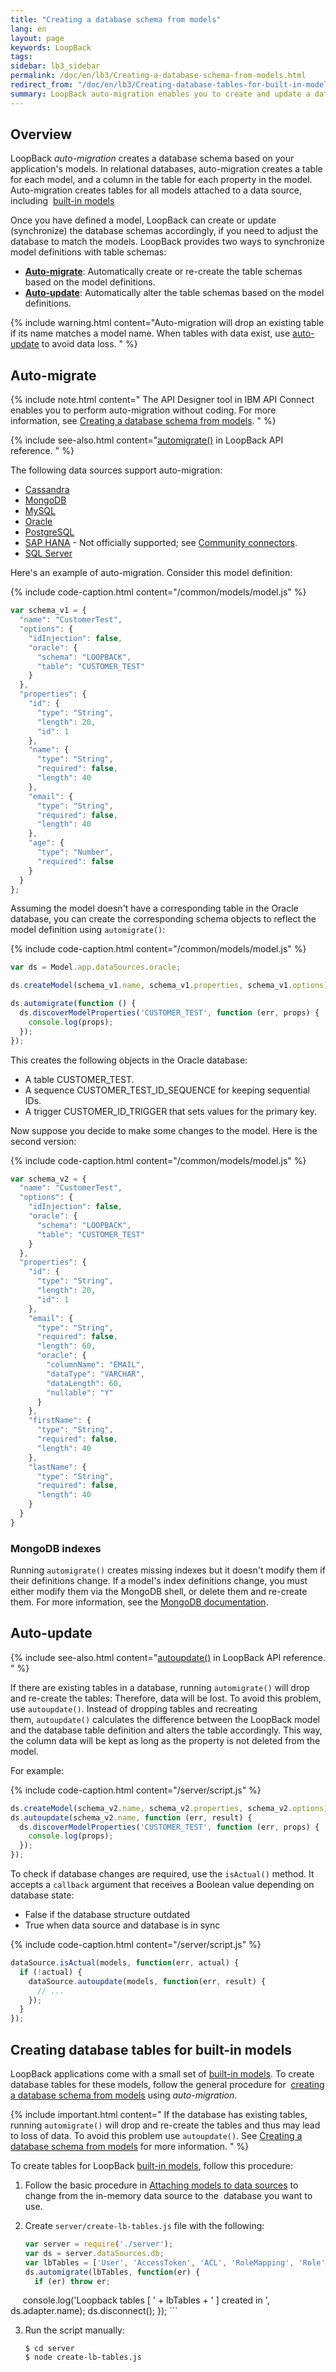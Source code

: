 ```yaml
---
title: "Creating a database schema from models"
lang: en
layout: page
keywords: LoopBack
tags:
sidebar: lb3_sidebar
permalink: /doc/en/lb3/Creating-a-database-schema-from-models.html
redirect_from: "/doc/en/lb3/Creating-database-tables-for-built-in-models.html"
summary: LoopBack auto-migration enables you to create and update a database schema based on application  models.
---
```

## Overview

LoopBack _auto-migration_ creates a database schema based on your application's models.
In relational databases, auto-migration creates a table for each model, and a column in the table for each property in the model.
Auto-migration creates tables for all models attached to a data source, including 
[built-in models](Using-built-in-models.html)

Once you have defined a model, LoopBack can create or update (synchronize) the database schemas accordingly, if you need to adjust the database to match the models.
LoopBack provides two ways to synchronize model definitions with table schemas:

* **[Auto-migrate](#auto-migrate)**: Automatically create or re-create the table schemas based on the model definitions. 
* **[Auto-update](#auto-update)**: Automatically alter the table schemas based on the model definitions.

{% include warning.html content="Auto-migration will drop an existing table if its name matches a model name.
When tables with data exist, use [auto-update](#auto-update) to avoid data loss.
" %}

## Auto-migrate

{% include note.html content="
The API Designer tool in IBM API Connect enables you to perform auto-migration without coding.
For more information, see [Creating a database schema from models](http://www.ibm.com/support/knowledgecenter/SSFS6T/com.ibm.apic.toolkit.doc/tapim-model-update.html).
" %}

{% include see-also.html content="[automigrate()](http://apidocs.loopback.io/loopback-datasource-juggler/#datasource-prototype-automigrate) in LoopBack API reference.
" %}

The following data sources support auto-migration:

* [Cassandra](Cassandra-connector.html)
* [MongoDB](MongoDB-connector.html)
* [MySQL](MySQL-connector.html)
* [Oracle](Oracle-connector.html)
* [PostgreSQL](PostgreSQL-connector.html)
* [SAP HANA](https://www.npmjs.org/package/loopback-connector-saphana) - Not officially supported; see [Community connectors](Community-connectors.html).
* [SQL Server](SQL-Server-connector.html)

Here's an example of auto-migration. Consider this model definition:

{% include code-caption.html content="/common/models/model.js" %}
```javascript
var schema_v1 = {
  "name": "CustomerTest",
  "options": {
    "idInjection": false,
    "oracle": {
      "schema": "LOOPBACK",
      "table": "CUSTOMER_TEST"
    }
  },
  "properties": {
    "id": {
      "type": "String",
      "length": 20,
      "id": 1
    },
    "name": {
      "type": "String",
      "required": false,
      "length": 40
    },
    "email": {
      "type": "String",
      "required": false,
      "length": 40
    },
    "age": {
      "type": "Number",
      "required": false
    }
  }
};
```

Assuming the model doesn't have a corresponding table in the Oracle database, you can create the corresponding schema objects to reflect the model definition using `automigrate()`:

{% include code-caption.html content="/common/models/model.js" %}
```javascript
var ds = Model.app.dataSources.oracle;

ds.createModel(schema_v1.name, schema_v1.properties, schema_v1.options);

ds.automigrate(function () {
  ds.discoverModelProperties('CUSTOMER_TEST', function (err, props) {
    console.log(props);
  });
});
```

This creates the following objects in the Oracle database:

* A table CUSTOMER_TEST.
* A sequence CUSTOMER_TEST_ID_SEQUENCE for keeping sequential IDs.
* A trigger CUSTOMER_ID_TRIGGER that sets values for the primary key.

Now suppose you decide to make some changes to the model. Here is the second version:

{% include code-caption.html content="/common/models/model.js" %}
```javascript
var schema_v2 = {
  "name": "CustomerTest",
  "options": {
    "idInjection": false,
    "oracle": {
      "schema": "LOOPBACK",
      "table": "CUSTOMER_TEST"
    }
  },
  "properties": {
    "id": {
      "type": "String",
      "length": 20,
      "id": 1
    },
    "email": {
      "type": "String",
      "required": false,
      "length": 60,
      "oracle": {
        "columnName": "EMAIL",
        "dataType": "VARCHAR",
        "dataLength": 60,
        "nullable": "Y"
      }
    },
    "firstName": {
      "type": "String",
      "required": false,
      "length": 40
    },
    "lastName": {
      "type": "String",
      "required": false,
      "length": 40
    }
  }
}
```

### MongoDB indexes

Running `automigrate()` creates missing indexes but it doesn't modify them if their definitions change.
If a model's index definitions change, you must either modify them via the MongoDB shell, or delete them and re-create them.
For more information, see the [MongoDB documentation](http://docs.mongodb.org/manual/reference/method/db.collection.ensureIndex/#behaviors).

## Auto-update

{% include see-also.html content="[autoupdate()](http://apidocs.loopback.io/loopback-datasource-juggler/#datasource-prototype-autoupdate) in LoopBack API reference.
" %}

If there are existing tables in a database, running `automigrate()` will drop and re-create the tables: Therefore, data will be lost.
To avoid this problem, use `autoupdate()`.
Instead of dropping tables and recreating them, `autoupdate()` calculates the difference between the LoopBack model and the database table
definition and alters the table accordingly. This way, the column data will be kept as long as the property is not deleted from the model.

For example:

{% include code-caption.html content="/server/script.js" %}
```javascript
ds.createModel(schema_v2.name, schema_v2.properties, schema_v2.options);
ds.autoupdate(schema_v2.name, function (err, result) {
  ds.discoverModelProperties('CUSTOMER_TEST', function (err, props) {
    console.log(props);
  });
});
```

To check if database changes are required, use the `isActual()` method.
It accepts a `callback` argument that receives a Boolean value depending on database state:

* False if the database structure outdated
* True when data source and database is in sync

{% include code-caption.html content="/server/script.js" %}
```javascript
dataSource.isActual(models, function(err, actual) {
  if (!actual) {
    dataSource.autoupdate(models, function(err, result) {
      // ...
    });
  }
});
```

## Creating database tables for built-in models

LoopBack applications come with a small set of [built-in models](Using-built-in-models.html).
To create database tables for these models, follow the general procedure for 
[creating a database schema from models](Creating-a-database-schema-from-models.html) using _auto-migration_.

{% include important.html content="
If the database has existing tables, running `automigrate()` will drop and re-create the tables and thus may lead to loss of data.
To avoid this problem use `autoupdate()`.
See [Creating a database schema from models](Creating-a-database-schema-from-models.html) for more information.
" %}

To create tables for LoopBack [built-in models](Using-built-in-models.html), follow this procedure:

1.  Follow the basic procedure in [Attaching models to data sources](Attaching-models-to-data-sources.html)
    to change from the in-memory data source to the  database you want to use.

2.  Create `server/create-lb-tables.js` file with the following:

    ```javascript
    var server = require('./server');
    var ds = server.dataSources.db;
    var lbTables = ['User', 'AccessToken', 'ACL', 'RoleMapping', 'Role'];
    ds.automigrate(lbTables, function(er) {
      if (er) throw er;
      console.log('Loopback tables [ ' + lbTables + ' ] created in ', ds.adapter.name);
      ds.disconnect();
    });
    ```

3.  Run the script manually:

    ```shell
    $ cd server
    $ node create-lb-tables.js
    ```
